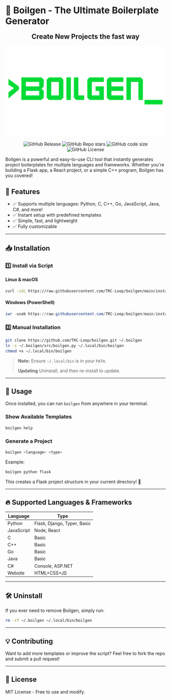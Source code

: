 # 🚀 Boilgen - The Ultimate Boilerplate Generator
<p align="center"><h2 align="center" style="margin:0;padding:0;">Create New Projects the fast way</h2><br><img src="https://github.com/TRC-Loop/boilgen/blob/main/static/boilgen.gif?raw=true" alt="Boilgen GIF"></p>


<p align="center">
  <img src="https://img.shields.io/github/v/release/TRC-Loop/Boilgen?label=Version&style=flat-square" alt="GitHub Release">
  <img src="https://img.shields.io/github/stars/TRC-Loop/boilgen?style=flat-square&label=Stars" alt="GitHub Repo stars">
  <img src="https://img.shields.io/github/languages/code-size/TRC-Loop/Boilgen?style=flat-square&label=Size%20(Code)" alt="GitHub code size">
  <img src="https://img.shields.io/github/license/TRC-Loop/boilgen?style=flat-square&label=License" alt="GitHub License">
</p>



Boilgen is a powerful and easy-to-use CLI tool that instantly generates project boilerplates for multiple languages and frameworks. Whether you're building a Flask app, a React project, or a simple C++ program, Boilgen has you covered!

## 🎯 Features
- ✅ Supports multiple languages: Python, C, C++, Go, JavaScript, Java, C#, and more!
- ✅ Instant setup with predefined templates
- ✅ Simple, fast, and lightweight
- ✅ Fully customizable

---

## 📥 Installation
### **1️⃣ Install via Script**
#### **Linux & macOS**
```sh
curl -sSL https://raw.githubusercontent.com/TRC-Loop/boilgen/main/install.sh | bash
```
#### **Windows (PowerShell)**
```powershell
iwr -useb https://raw.githubusercontent.com/TRC-Loop/boilgen/main/install.ps1 | iex
```

### **2️⃣ Manual Installation**
```sh
git clone https://github.com/TRC-Loop/boilgen.git ~/.boilgen
ln -s ~/.boilgen/src/boilgen.py ~/.local/bin/boilgen
chmod +x ~/.local/bin/boilgen
```

> **Note:** Ensure `~/.local/bin` is in your `PATH`.
> 
> **Updating** Uninstall, and then re-install to update. 
---

## 🚀 Usage
Once installed, you can run `boilgen` from anywhere in your terminal.

### **Show Available Templates**
```sh
boilgen help
```

### **Generate a Project**
```sh
boilgen <language> <type>
```
Example:
```sh
boilgen python flask
```
This creates a Flask project structure in your current directory! 🎉

---

## 🔥 Supported Languages & Frameworks
| Language    | Type |
|------------|------|
| Python     | Flask, Django, Typer, Basic |
| JavaScript | Node, React |
| C          | Basic |
| C++        | Basic |
| Go         | Basic |
| Java       | Basic |
| C#         | Console, ASP.NET |
| Website    | HTML+CSS+JS |

---

## 🛠 Uninstall
If you ever need to remove Boilgen, simply run:
```sh
rm -rf ~/.boilgen ~/.local/bin/boilgen
```

---

## 💡 Contributing
Want to add more templates or improve the script? Feel free to fork the repo and submit a pull request!

---

## 📜 License
MIT License - Free to use and modify.

